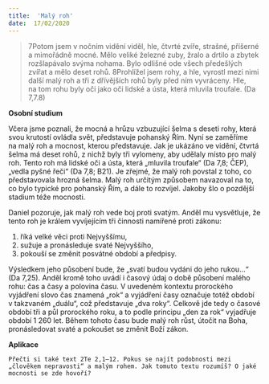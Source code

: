 ```yaml
---
title:  'Malý roh'
date:  17/02/2020
---
```


> <p></p>
> 7Potom jsem v nočním vidění viděl, hle, čtvrté zvíře, strašné, příšerné a mimořádně mocné. Mělo veliké železné zuby, žralo a drtilo a zbytek rozšlapávalo svýma nohama. Bylo odlišné ode všech předešlých zvířat a mělo deset rohů. 8Prohlížel jsem rohy, a hle, vyrostl mezi nimi další malý roh a tři z dřívějších rohů byly před ním vyvráceny. Hle, na tom rohu byly oči jako oči lidské a ústa, která mluvila troufale. (Da 7,7.8)

**Osobní studium**

Včera jsme poznali, že mocná a hrůzu vzbuzující šelma s deseti rohy, která svou krutostí ovládla svět, představuje pohanský Řím. Nyní se zaměříme na malý roh a mocnost, kterou představuje. Jak je ukázáno ve vidění, čtvrtá šelma má deset rohů, z nichž byly tři vylomeny, aby udělaly místo pro malý roh. Tento roh má lidské oči a ústa, která „mluvila troufale“ (Da 7,8; ČEP), „vedla pyšné řeči“ (Da 7,8; B21). Je zřejmé, že malý roh povstal z toho, co představovala hrozná šelma. Malý roh určitým způsobem navazoval na to, co bylo typické pro pohanský Řím, a dále to rozvíjel. Jakoby šlo o pozdější stadium téže mocnosti.

Daniel pozoruje, jak malý roh vede boj proti svatým. Anděl mu vysvětluje, že tento roh je králem vyvíjejícím tři činnosti namířené proti zákonu:

1.	říká velké věci proti Nejvyššímu,
2. 	sužuje a pronásleduje svaté Nejvyššího,
3. 	pokouší se změnit posvátné období a předpisy.

Výsledkem jeho působení bude, že „svatí budou vydáni do jeho rukou...“ (Da 7,25). Anděl kromě toho uvádí i časový údaj o době působení malého rohu: čas a časy a polovina času. V uvedeném kontextu prorockého vyjádření slovo čas znamená „rok“ a vyjádření časy označuje totéž období v takzvaném „duálu“, což představuje „dva roky“. Celkově jde tedy o časové období tři a půl prorockého roku, a to podle principu „den za rok“ vyjadřuje období 1 260 let. Během tohoto času bude malý roh růst, útočit na Boha, pronásledovat svaté a pokoušet se změnit Boží zákon.

**Aplikace**

`Přečti si také text 2Te 2,1–12. Pokus se najít podobnosti mezi „člověkem nepravosti“ a malým rohem. Jak tomuto textu rozumíš? O jaké mocnosti se zde hovoří?`